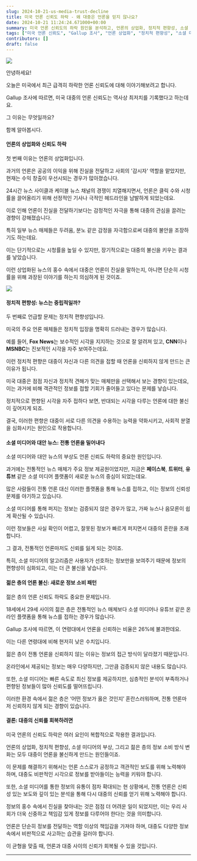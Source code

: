 ```yaml
---
slug: 2024-10-21-us-media-trust-decline
title: 미국 언론 신뢰도 하락 - 왜 대중은 언론을 믿지 않나요?
date: 2024-10-21 11:24:24.671000+00:00
summary: 미국 언론 신뢰도의 하락 원인을 분석하고, 언론의 상업화, 정치적 편향성, 소셜 미디어의 부상 등이 신뢰도에 미친 영향을 살펴봅니다.
tags: ["미국 언론 신뢰도", "Gallup 조사", "언론 상업화", "정치적 편향성", "소셜 미디어", "젊은 층 신뢰도"]
contributors: []
draft: false
---
```


![](https://blogger.googleusercontent.com/img/a/AVvXsEj6lp11gVA_kBAf7jymY2HThH83SkmaT60sly8rwiv3hQWburiDI13hnyUcdCbxDCRxkN3YO2lSnaBgGlc0QK79QnF9jsfF2qX4hlTtZbFc_Tye6z3YiXX-LK7v_d1t_gpMhbt7e0972IEYg8uAKgakAF3TO2PwDd1grQEHUU2kzXJTpb3DTfjWX2fjnQ4)

안녕하세요!

오늘은 미국에서 최근 급격히 하락한 언론 신뢰도에 대해 이야기해보려고 합니다.

Gallup 조사에 따르면, 미국 대중의 언론 신뢰도는 역사상 최저치를 기록했다고 하는데요.

그 이유는 무엇일까요?

함께 알아봅시다.

#### 언론의 상업화와 신뢰도 하락

첫 번째 이유는 언론의 상업화입니다.

과거의 언론은 공공의 이익을 위해 진실을 전달하고 사회의 '감시자' 역할을 맡았지만, 현재는 수익 창출이 우선시되는 경우가 많아졌습니다.

24시간 뉴스 사이클과 케이블 뉴스 채널의 경쟁이 치열해지면서, 언론은 클릭 수와 시청률을 끌어올리기 위해 선정적인 기사나 극적인 헤드라인을 남발하게 되었는데요.

이로 인해 언론이 진실을 전달하기보다는 감정적인 자극을 통해 대중의 관심을 끌려는 경향이 강해졌습니다.

특히 일부 뉴스 매체들은 두려움, 분노 같은 감정을 자극함으로써 대중의 불안을 조장하기도 하는데요.

이는 단기적으로는 시청률을 높일 수 있지만, 장기적으로는 대중의 불신을 키우는 결과를 낳았습니다.

이런 상업화된 뉴스의 홍수 속에서 대중은 언론이 진실을 말하는지, 아니면 단순히 시청률을 위해 과장된 이야기를 하는지 의심하게 된 것이죠.

![](https://blogger.googleusercontent.com/img/a/AVvXsEhuvhX9-PaNY0NzSNXzJz_ZZfi2RhomRXf8t_1FDOicAJgQtFePJCC50IauW2Ey1Je8D_tWUqHwdvrwrAEKWsjODlp-dmbdTe4qVnn-JHol_Pbqbpbdth5fIw7LOLbfCYbxCxPXsvGhoSTPWRLZmaDxZGgkBRITEMIRzRV4lU8Gswoa_4bEuc4qtGwwMyY)

#### 정치적 편향성: 뉴스는 중립적일까?

두 번째로 언급할 문제는 정치적 편향성입니다.

미국의 주요 언론 매체들은 정치적 입장을 명확히 드러내는 경우가 많습니다.

예를 들어, **Fox News**는 보수적인 시각을 지지하는 것으로 잘 알려져 있고, **CNN**이나 **MSNBC**는 진보적인 시각을 자주 보여주는데요.

이런 정치적 편향은 대중이 자신과 다른 의견을 접할 때 언론을 신뢰하지 않게 만드는 큰 이유가 됩니다.

미국 대중은 점점 자신과 정치적 견해가 맞는 매체만을 선택해서 보는 경향이 있는데요, 이는 과거에 비해 객관적인 정보를 접할 기회가 줄어들고 있다는 문제를 낳습니다.

정치적으로 편향된 시각을 자주 접하다 보면, 반대되는 시각을 다루는 언론에 대한 불신이 깊어지게 되죠.

결국, 이러한 편향은 대중이 서로 다른 의견을 수용하는 능력을 약화시키고, 사회적 분열을 심화시키는 원인으로 작용합니다.

#### 소셜 미디어와 대안 뉴스: 전통 언론을 밀어내다

소셜 미디어와 대안 뉴스의 부상도 언론 신뢰도 하락의 중요한 원인입니다.

과거에는 전통적인 뉴스 매체가 주요 정보 제공원이었지만, 지금은 **페이스북**, **트위터**, **유튜브** 같은 소셜 미디어 플랫폼이 새로운 뉴스의 중심이 되었는데요.

많은 사람들이 전통 언론 대신 이러한 플랫폼을 통해 뉴스를 접하고, 이는 정보의 신뢰성 문제를 야기하고 있습니다.

소셜 미디어를 통해 퍼지는 정보는 검증되지 않은 경우가 많고, 가짜 뉴스나 음모론이 쉽게 확산될 수 있습니다.

이런 정보들은 사실 확인이 어렵고, 잘못된 정보가 빠르게 퍼지면서 대중의 혼란을 초래합니다.

그 결과, 전통적인 언론마저도 신뢰를 잃게 되는 것이죠.

특히, 소셜 미디어의 알고리즘은 사용자가 선호하는 정보만을 보여주기 때문에 정보의 편향성이 심화되고, 이는 더 큰 불신을 낳습니다.

#### 젊은 층의 언론 불신: 새로운 정보 소비 패턴

젊은 층의 언론 신뢰도 하락도 중요한 문제입니다.

18세에서 29세 사이의 젊은 층은 전통적인 뉴스 매체보다 소셜 미디어나 유튜브 같은 온라인 플랫폼을 통해 뉴스를 접하는 경우가 많습니다.

Gallup 조사에 따르면, 이 연령대에서 언론을 신뢰하는 비율은 26%에 불과한데요.

이는 다른 연령대에 비해 현저히 낮은 수치입니다.

젊은 층이 전통 언론을 신뢰하지 않는 이유는 정보의 접근 방식이 달라졌기 때문입니다.

온라인에서 제공되는 정보는 매우 다양하지만, 그만큼 검증되지 않은 내용도 많습니다.

또한, 소셜 미디어는 빠른 속도로 최신 정보를 제공하지만, 심층적인 분석이 부족하거나 편향된 정보들이 많아 신뢰도를 떨어뜨립니다.

이러한 환경 속에서 젊은 층은 ‘어떤 정보가 옳은 것인지’ 혼란스러워하며, 전통 언론마저 신뢰하지 않게 되는 경향이 있습니다.

#### 결론: 대중의 신뢰를 회복하려면

미국 언론의 신뢰도 하락은 여러 요인이 복합적으로 작용한 결과입니다.

언론의 상업화, 정치적 편향성, 소셜 미디어의 부상, 그리고 젊은 층의 정보 소비 방식 변화는 모두 대중이 언론을 불신하게 만드는 원인들이죠.

이 문제를 해결하기 위해서는 언론 스스로가 공정하고 객관적인 보도를 위해 노력해야 하며, 대중도 비판적인 시각으로 정보를 받아들이는 능력을 키워야 합니다.

또한, 소셜 미디어를 통한 정보의 유통이 점차 확대되는 현 상황에서, 전통 언론은 신뢰성 있는 보도와 깊이 있는 분석을 통해 다시 대중의 신뢰를 얻기 위해 노력해야 합니다.

정보의 홍수 속에서 진실을 찾아내는 것은 점점 더 어려운 일이 되었지만, 이는 우리 사회가 더욱 신중하고 책임감 있게 정보를 다루어야 한다는 것을 의미합니다.

언론은 단순히 정보를 전달하는 역할 이상의 책임감을 가져야 하며, 대중도 다양한 정보 속에서 비판적으로 사고하는 습관을 길러야 합니다.

이 균형을 맞출 때, 언론과 대중 사이의 신뢰가 회복될 수 있을 것입니다.

---
